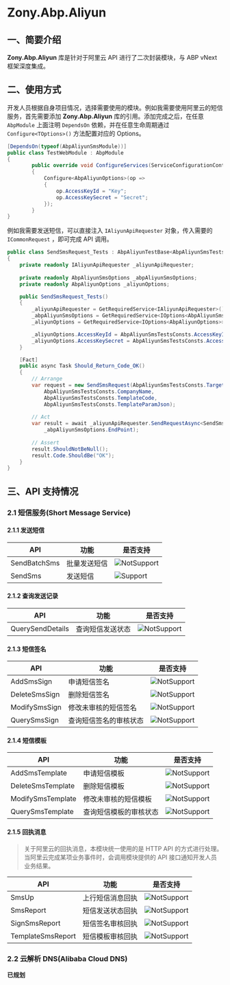 # Zony.Abp.Aliyun

## 一、简要介绍

**Zony.Abp.Aliyun** 库是针对于阿里云 API 进行了二次封装模块，与 ABP vNext 框架深度集成。

## 二、使用方式

开发人员根据自身项目情况，选择需要使用的模块。例如我需要使用阿里云的短信服务，首先需要添加 **Zony.Abp.Aliyun** 库的引用。添加完成之后，在任意 `AbpModule` 上面注明 `DependsOn` 依赖，并在任意生命周期通过 `Configure<TOptions>()` 方法配置对应的 Options。

```csharp
[DependsOn(typeof(AbpAliyunSmsModule))]
public class TestWebModule : AbpModule
{
        public override void ConfigureServices(ServiceConfigurationContext context)
        {
            Configure<AbpAliyunOptions>(op =>
            {
                op.AccessKeyId = "Key";
                op.AccessKeySecret = "Secret";
            });
        }
}
```

例如我需要发送短信，可以直接注入 `IAliyunApiRequester` 对象，传入需要的 `ICommonRequest` ，即可完成 API 调用。

```csharp
public class SendSmsRequest_Tests : AbpAliyunTestBase<AbpAliyunSmsTestsModule>
{
    private readonly IAliyunApiRequester _aliyunApiRequester;
    
    private readonly AbpAliyunSmsOptions _abpAliyunSmsOptions;
    private readonly AbpAliyunOptions _aliyunOptions;

    public SendSmsRequest_Tests()
    {
        _aliyunApiRequester = GetRequiredService<IAliyunApiRequester>();
        _abpAliyunSmsOptions = GetRequiredService<IOptions<AbpAliyunSmsOptions>>().Value;
        _aliyunOptions = GetRequiredService<IOptions<AbpAliyunOptions>>().Value;

        _aliyunOptions.AccessKeyId = AbpAliyunSmsTestsConsts.AccessKeyId;
        _aliyunOptions.AccessKeySecret = AbpAliyunSmsTestsConsts.AccessKeySecret;
    }

    [Fact]
    public async Task Should_Return_Code_OK()
    {
        // Arrange
        var request = new SendSmsRequest(AbpAliyunSmsTestsConsts.TargetPhoneNumber, 
            AbpAliyunSmsTestsConsts.CompanyName,
            AbpAliyunSmsTestsConsts.TemplateCode, 
            AbpAliyunSmsTestsConsts.TemplateParamJson);
        
        // Act
        var result = await _aliyunApiRequester.SendRequestAsync<SendSmsResponse>(request,
            _abpAliyunSmsOptions.EndPoint);
        
        // Assert
        result.ShouldNotBeNull();
        result.Code.ShouldBe("OK");
    }
}
```

## 三、API 支持情况

### 2.1 短信服务(Short Message Service)

#### 2.1.1 发送短信

| API          | 功能         | 是否支持                                                     |
| ------------ | ------------ | ------------------------------------------------------------ |
| SendBatchSms | 批量发送短信 | ![NotSupport](https://img.shields.io/badge/-%E4%B8%8D%E6%94%AF%E6%8C%81-red.svg) |
| SendSms      | 发送短信     | ![Support](https://img.shields.io/badge/-支持-brightgreen.svg) |

#### 2.1.2 查询发送记录

| API              | 功能             | 是否支持                                                     |
| ---------------- | ---------------- | ------------------------------------------------------------ |
| QuerySendDetails | 查询短信发送状态 | ![NotSupport](https://img.shields.io/badge/-%E4%B8%8D%E6%94%AF%E6%8C%81-red.svg) |

#### 2.1.3 短信签名

| API           | 功能                   | 是否支持                                                     |
| ------------- | ---------------------- | ------------------------------------------------------------ |
| AddSmsSign    | 申请短信签名           | ![NotSupport](https://img.shields.io/badge/-%E4%B8%8D%E6%94%AF%E6%8C%81-red.svg) |
| DeleteSmsSign | 删除短信签名           | ![NotSupport](https://img.shields.io/badge/-%E4%B8%8D%E6%94%AF%E6%8C%81-red.svg) |
| ModifySmsSign | 修改未审核的短信签名   | ![NotSupport](https://img.shields.io/badge/-%E4%B8%8D%E6%94%AF%E6%8C%81-red.svg) |
| QuerySmsSign  | 查询短信签名的审核状态 | ![NotSupport](https://img.shields.io/badge/-%E4%B8%8D%E6%94%AF%E6%8C%81-red.svg) |

#### 2.1.4 短信模板

| API               | 功能                   | 是否支持                                                     |
| ----------------- | ---------------------- | ------------------------------------------------------------ |
| AddSmsTemplate    | 申请短信模板           | ![NotSupport](https://img.shields.io/badge/-%E4%B8%8D%E6%94%AF%E6%8C%81-red.svg) |
| DeleteSmsTemplate | 删除短信模板           | ![NotSupport](https://img.shields.io/badge/-%E4%B8%8D%E6%94%AF%E6%8C%81-red.svg) |
| ModifySmsTemplate | 修改未审核的短信模板   | ![NotSupport](https://img.shields.io/badge/-%E4%B8%8D%E6%94%AF%E6%8C%81-red.svg) |
| QuerySmsTemplate  | 查询短信模板的审核状态 | ![NotSupport](https://img.shields.io/badge/-%E4%B8%8D%E6%94%AF%E6%8C%81-red.svg) |

#### 2.1.5 回执消息

> 关于阿里云的回执消息，本模块统一使用的是 HTTP API 的方式进行处理。当阿里云完成某项业务事件时，会调用模块提供的 API 接口通知开发人员业务结果。

| API               | 功能             | 是否支持                                                     |
| ----------------- | ---------------- | ------------------------------------------------------------ |
| SmsUp             | 上行短信消息回执 | ![NotSupport](https://img.shields.io/badge/-%E4%B8%8D%E6%94%AF%E6%8C%81-red.svg) |
| SmsReport         | 短信发送状态回执 | ![NotSupport](https://img.shields.io/badge/-%E4%B8%8D%E6%94%AF%E6%8C%81-red.svg) |
| SignSmsReport     | 短信签名审核回执 | ![NotSupport](https://img.shields.io/badge/-%E4%B8%8D%E6%94%AF%E6%8C%81-red.svg) |
| TemplateSmsReport | 短信模板审核回执 | ![NotSupport](https://img.shields.io/badge/-%E4%B8%8D%E6%94%AF%E6%8C%81-red.svg) |

### 2.2 云解析 DNS(Alibaba Cloud DNS)

**已规划**